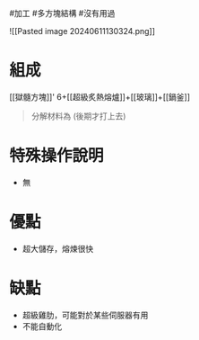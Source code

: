 #加工 #多方塊結構  #沒有用過 

![[Pasted image 20240611130324.png]]
# 組成
[[獄髓方塊]]' 6+[[超級炙熱熔爐]]+[[玻璃]]+[[鍋釜]]
> 分解材料為
	(後期才打上去)
# 特殊操作說明
- 無
# 優點
- 超大儲存，熔煉很快
# 缺點
- 超級雞肋，可能對於某些伺服器有用
- 不能自動化